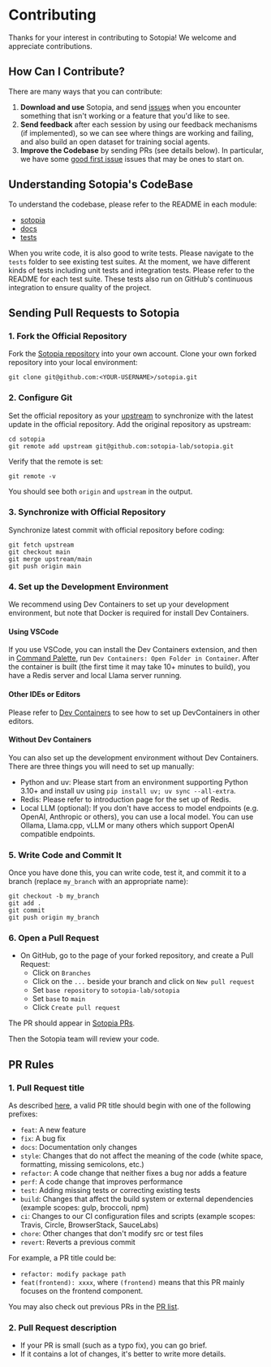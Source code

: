 # Contributing

Thanks for your interest in contributing to Sotopia! We welcome and appreciate contributions.

## How Can I Contribute?

There are many ways that you can contribute:

1. **Download and use** Sotopia, and send [issues](https://github.com/sotopia-lab/sotopia/issues) when you encounter something that isn't working or a feature that you'd like to see.
2. **Send feedback** after each session by using our feedback mechanisms (if implemented), so we can see where things are working and failing, and also build an open dataset for training social agents.
3. **Improve the Codebase** by sending PRs (see details below). In particular, we have some [good first issue](https://github.com/sotopia-lab/sotopia/labels/good%20first%20issue) issues that may be ones to start on.

## Understanding Sotopia's CodeBase

To understand the codebase, please refer to the README in each module:
- [sotopia](./sotopia/README.md)
- [docs](./docs/README.md)
- [tests](./tests/README.md)

When you write code, it is also good to write tests. Please navigate to the `tests` folder to see existing test suites.
At the moment, we have different kinds of tests including unit tests and integration tests. Please refer to the README for each test suite. These tests also run on GitHub's continuous integration to ensure quality of the project.

## Sending Pull Requests to Sotopia

### 1. Fork the Official Repository
Fork the [Sotopia repository](https://github.com/sotopia-lab/sotopia) into your own account.
Clone your own forked repository into your local environment:

```shell
git clone git@github.com:<YOUR-USERNAME>/sotopia.git
```

### 2. Configure Git

Set the official repository as your [upstream](https://www.atlassian.com/git/tutorials/git-forks-and-upstreams) to synchronize with the latest update in the official repository.
Add the original repository as upstream:

```shell
cd sotopia
git remote add upstream git@github.com:sotopia-lab/sotopia.git
```

Verify that the remote is set:

```shell
git remote -v
```

You should see both `origin` and `upstream` in the output.

### 3. Synchronize with Official Repository
Synchronize latest commit with official repository before coding:

```shell
git fetch upstream
git checkout main
git merge upstream/main
git push origin main
```

### 4. Set up the Development Environment

We recommend using Dev Containers to set up your development environment, but note that Docker is required for install Dev Containers.

#### Using VSCode

If you use VSCode, you can install the Dev Containers extension, and then in [Command Palette](https://code.visualstudio.com/docs/getstarted/userinterface#_command-palette), run `Dev Containers: Open Folder in Container`.
After the container is built (the first time it may take 10+ minutes to build), you have a Redis server and local Llama server running.

#### Other IDEs or Editors

Please refer to [Dev Containers](https://containers.dev/supporting#editors) to see how to set up DevContainers in other editors.

#### Without Dev Containers

You can also set up the development environment without Dev Containers. There are three things you will need to set up manually:

- Python and uv: Please start from an environment supporting Python 3.10+ and install uv using `pip install uv; uv sync --all-extra`.
- Redis: Please refer to introduction page for the set up of Redis.
- Local LLM (optional): If you don't have access to model endpoints (e.g. OpenAI, Anthropic or others), you can use a local model. You can use Ollama, Llama.cpp,  vLLM or many others which support OpenAI compatible endpoints.


### 5. Write Code and Commit It

Once you have done this, you can write code, test it, and commit it to a branch (replace `my_branch` with an appropriate name):

```shell
git checkout -b my_branch
git add .
git commit
git push origin my_branch
```

### 6. Open a Pull Request

* On GitHub, go to the page of your forked repository, and create a Pull Request:
   - Click on `Branches`
   - Click on the `...` beside your branch and click on `New pull request`
   - Set `base repository` to `sotopia-lab/sotopia`
   - Set `base` to `main`
   - Click `Create pull request`

The PR should appear in [Sotopia PRs](https://github.com/sotopia-lab/sotopia/pulls).

Then the Sotopia team will review your code.

## PR Rules

### 1. Pull Request title
As described [here](https://github.com/commitizen/conventional-commit-types/blob/master/index.json), a valid PR title should begin with one of the following prefixes:

- `feat`: A new feature
- `fix`: A bug fix
- `docs`: Documentation only changes
- `style`: Changes that do not affect the meaning of the code (white space, formatting, missing semicolons, etc.)
- `refactor`: A code change that neither fixes a bug nor adds a feature
- `perf`: A code change that improves performance
- `test`: Adding missing tests or correcting existing tests
- `build`: Changes that affect the build system or external dependencies (example scopes: gulp, broccoli, npm)
- `ci`: Changes to our CI configuration files and scripts (example scopes: Travis, Circle, BrowserStack, SauceLabs)
- `chore`: Other changes that don't modify src or test files
- `revert`: Reverts a previous commit

For example, a PR title could be:
- `refactor: modify package path`
- `feat(frontend): xxxx`, where `(frontend)` means that this PR mainly focuses on the frontend component.

You may also check out previous PRs in the [PR list](https://github.com/sotopia-lab/sotopia/pulls).

### 2. Pull Request description
- If your PR is small (such as a typo fix), you can go brief.
- If it contains a lot of changes, it's better to write more details.
